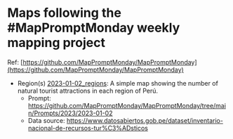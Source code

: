 # Maps following the #MapPromptMonday weekly mapping project

Ref: [https://github.com/MapPromptMonday/MapPromptMonday](https://github.com/MapPromptMonday/MapPromptMonday)

- Region(s) [2023-01-02_regions](2023-01-02_regions): A simple map showing the number of natural tourist attractions in each region of Perú.
  - Prompt: https://github.com/MapPromptMonday/MapPromptMonday/tree/main/Prompts/2023/2023-01-02
  - Data source: https://www.datosabiertos.gob.pe/dataset/inventario-nacional-de-recursos-tur%C3%ADsticos


